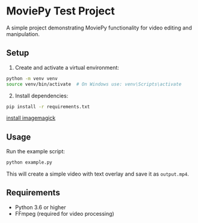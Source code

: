 # MoviePy Test Project

A simple project demonstrating MoviePy functionality for video editing and manipulation.

## Setup

1. Create and activate a virtual environment:
```bash
python -m venv venv
source venv/bin/activate  # On Windows use: venv\Scripts\activate
```

2. Install dependencies:
```bash
pip install -r requirements.txt
```

[install imagemagick](https://imagemagick.org/script/download.php)

## Usage

Run the example script:
```bash
python example.py
```

This will create a simple video with text overlay and save it as `output.mp4`.

## Requirements

- Python 3.6 or higher
- FFmpeg (required for video processing) 